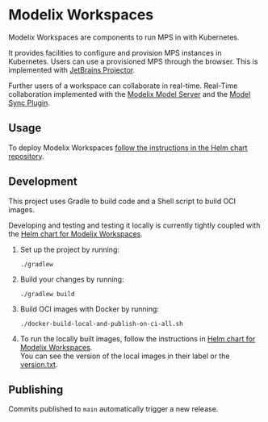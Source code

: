 # Modelix Workspaces

Modelix Workspaces are components to run MPS in with Kubernetes.

It provides facilities to configure and provision MPS instances in Kubernetes.
Users can use a provisioned MPS through the browser.
This is implemented with [JetBrains Projector](https://lp.jetbrains.com/projector/).

Further users of a workspace can collaborate in real-time.
Real-Time collaboration implemented with the [Modelix Model Server](https://docs.modelix.org/modelix/main/core/reference/component-model-server.html) and the [Model Sync Plugin](https://github.com/modelix/modelix.mps/tree/mps/2020.3/mps/org.modelix.model.mpsplugin).

## Usage

To deploy Modelix Workspaces [follow the instructions in the Helm chart repository](https://github.com/modelix/modelix.kubernetes?tab=readme-ov-file#making-changes-to-modelix-workspace-components).


## Development

This project uses Gradle to build code and a Shell script to build OCI images.

Developing and testing and testing it locally is currently tightly coupled with the [Helm chart for Modelix Workspaces](https://github.com/modelix/modelix.kubernetes).

1. Set up the project by running:
   ```shell
   ./gradlew
   ```
2. Build your changes by running:
   ```shell
   ./gradlew build
   ```
3. Build OCI images with Docker by running:
   ```shell
   ./docker-build-local-and-publish-on-ci-all.sh
   ```
4. To run the locally built images, follow the instructions in [Helm chart for Modelix Workspaces](https://github.com/modelix/modelix.kubernetes?tab=readme-ov-file#making-changes-to-modelix-workspace-components).  
   You can see the version of the local images in their label or the [version.txt](version.txt).

## Publishing

Commits published to `main` automatically trigger a new release.